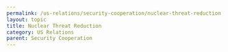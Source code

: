 ```yaml
---
permalink: /us-relations/security-cooperation/nuclear-threat-reduction
layout: topic
title: Nuclear Threat Reduction
category: US Relations
parent: Security Cooperation
---
```

